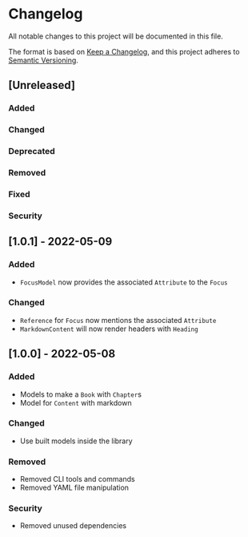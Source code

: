 # Changelog

All notable changes to this project will be documented in this file.

The format is based on [Keep a Changelog](https://keepachangelog.com/en/1.0.0/),
and this project adheres to [Semantic Versioning](https://semver.org/spec/v2.0.0.html).

## [Unreleased]

### Added

### Changed

### Deprecated

### Removed

### Fixed

### Security

## [1.0.1] - 2022-05-09

### Added

- `FocusModel` now provides the associated `Attribute` to the `Focus`
 
### Changed

- `Reference` for `Focus` now mentions the associated `Attribute`
- `MarkdownContent` will now render headers with `Heading`


## [1.0.0] - 2022-05-08

### Added

- Models to make a `Book` with `Chapter`s
- Model for `Content` with markdown

### Changed

- Use built models inside the library

### Removed

- Removed CLI tools and commands
- Removed YAML file manipulation

### Security

- Removed unused dependencies
